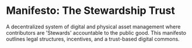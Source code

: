 # Manifesto: The Stewardship Trust

A decentralized system of digital and physical asset management where contributors are 'Stewards' accountable to the public good. This manifesto outlines legal structures, incentives, and a trust-based digital commons.
